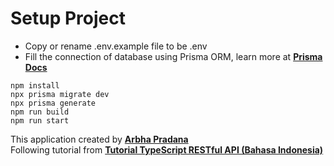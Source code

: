 # Setup Project

-   Copy or rename .env.example file to be .env
-   Fill the connection of database using Prisma ORM, learn more at **[Prisma Docs](https://www.prisma.io/docs/getting-started/setup-prisma/start-from-scratch/relational-databases/connect-your-database-typescript-postgresql)**

```shell
npm install
npx prisma migrate dev
npx prisma generate
npm run build
npm run start
```

This application created by **[Arbha Pradana](https://linkedin.com/in/arbhapr)**
<br>
Following tutorial from **[Tutorial TypeScript RESTful API (Bahasa Indonesia)](https://www.youtube.com/watch?v=1-eEEJF5LCc)**
